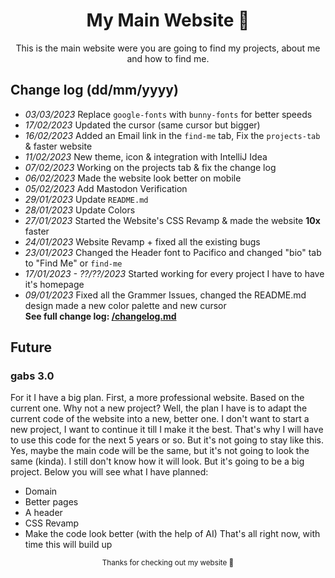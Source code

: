 <div align="center">

# My Main Website 🦕
<sup2> This is the main website were you are going to find my projects, about me and how to find me. </sup2>
</div>

## Change log (dd/mm/yyyy)
* *03/03/2023* Replace `google-fonts` with `bunny-fonts` for better speeds
* *17/02/2023* Updated the cursor (same cursor but bigger)
* *16/02/2023* Added an Email link in the `find-me` tab, Fix the `projects-tab` & faster website
* *11/02/2023* New theme, icon & integration with IntelliJ Idea
* *07/02/2023* Working on the projects tab & fix the change log
* *06/02/2023* Made the website look better on mobile
* *05/02/2023* Add Mastodon Verification
* *29/01/2023* Update `README.md`
* *28/01/2023* Update Colors
* *27/01/2023* Started the Website's CSS Revamp & made the website **10x** faster
* *24/01/2023* Website Revamp + fixed all the existing bugs
* *23/01/2023* Changed the Header font to Pacifico and changed "bio" tab to "Find Me" or `find-me`
* *17/01/2023 - ??/??/2023* Started working for every project I have to have it's homepage
* *09/01/2023* Fixed all the Grammer Issues, changed the README.md design made a new color palette and new cursor
<br>**See full change log:  <a href="https://github.com/GabsEdits/gabsedits.github.io/blob/main/changelog.md" target="_blank" rel="noopener">/changelog.md</a>**</br>

## Future
### gabs 3.0
For it I have a big plan. First, a more professional website. Based on the current one. Why not a new project? Well, the plan I have is to adapt the current code of the website into a new, better one. I don't want to start a new project, I want to continue it till I make it the best. That's why I will have to use this code for the next 5 years or so. But it's not going to stay like this. Yes, maybe the main code will be the same, but it's not going to look the same (kinda). I still don't know how it will look. But it's going to be a big project. Below you will see what I have planned:
* Domain
* Better pages
* A header
* CSS Revamp
* Make the code look better (with the help of AI)
That's all right now, with time this will build up

<div align="center">
  <sup> Thanks for checking out my website 👋</sup>
  </div>
